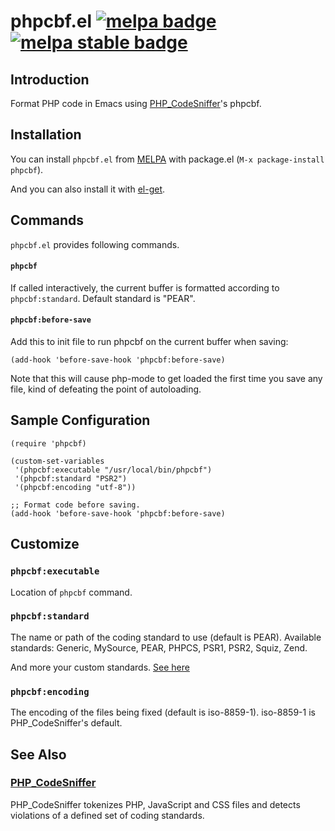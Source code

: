 # phpcbf.el [![melpa badge][melpa-badge]][melpa-link] [![melpa stable badge][melpa-stable-badge]][melpa-stable-link]

## Introduction
Format PHP code in Emacs using [PHP_CodeSniffer](https://github.com/squizlabs/PHP_CodeSniffer)'s phpcbf.

## Installation
You can install `phpcbf.el` from [MELPA](http://melpa.org) with package.el
(`M-x package-install phpcbf`).

And you can also install it with [el-get](https://github.com/dimitri/el-get).

## Commands
`phpcbf.el` provides following commands.

#### `phpcbf`
If called interactively, the current buffer is formatted according to `phpcbf:standard`.
Default standard is "PEAR".

#### `phpcbf:before-save`
Add this to init file to run phpcbf on the current buffer when saving:
```elisp
(add-hook 'before-save-hook 'phpcbf:before-save)
```
Note that this will cause php-mode to get loaded the first time
you save any file, kind of defeating the point of autoloading.

## Sample Configuration
```elisp
(require 'phpcbf)

(custom-set-variables
 '(phpcbf:executable "/usr/local/bin/phpcbf")
 '(phpcbf:standard "PSR2")
 '(phpcbf:encoding "utf-8"))

;; Format code before saving.
(add-hook 'before-save-hook 'phpcbf:before-save)
```

## Customize
### `phpcbf:executable`
Location of `phpcbf` command.

### `phpcbf:standard`
The name or path of the coding standard to use (default is PEAR).
Available standards: Generic, MySource, PEAR, PHPCS, PSR1, PSR2, Squiz, Zend.

And more your custom standards. [See here](https://github.com/squizlabs/PHP_CodeSniffer/wiki/Coding-Standard-Tutorial)

### `phpcbf:encoding`
The encoding of the files being fixed (default is iso-8859-1).
iso-8859-1 is PHP_CodeSniffer's default.

## See Also
### [PHP_CodeSniffer](https://github.com/squizlabs/PHP_CodeSniffer)

PHP_CodeSniffer tokenizes PHP, JavaScript and CSS files and detects violations of a defined set of coding standards.

[melpa-link]: http://melpa.org/#/phpcbf
[melpa-stable-link]: http://stable.melpa.org/#/phpcbf
[melpa-badge]: http://melpa.org/packages/phpcbf-badge.svg
[melpa-stable-badge]: http://stable.melpa.org/packages/phpcbf-badge.svg
